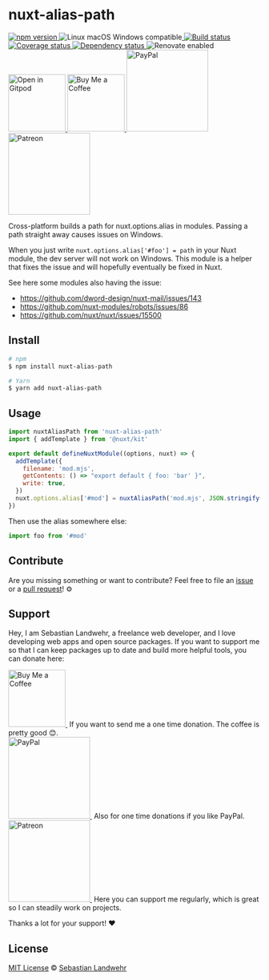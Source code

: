<!-- TITLE/ -->
# nuxt-alias-path
<!-- /TITLE -->

<!-- BADGES/ -->
  <p>
    <a href="https://npmjs.org/package/nuxt-alias-path">
      <img
        src="https://img.shields.io/npm/v/nuxt-alias-path.svg"
        alt="npm version"
      >
    </a><img src="https://img.shields.io/badge/os-linux%20%7C%C2%A0macos%20%7C%C2%A0windows-blue" alt="Linux macOS Windows compatible"><a href="https://github.com/dword-design/nuxt-alias-path/actions">
      <img
        src="https://github.com/dword-design/nuxt-alias-path/workflows/build/badge.svg"
        alt="Build status"
      >
    </a><a href="https://codecov.io/gh/dword-design/nuxt-alias-path">
      <img
        src="https://codecov.io/gh/dword-design/nuxt-alias-path/branch/master/graph/badge.svg"
        alt="Coverage status"
      >
    </a><a href="https://david-dm.org/dword-design/nuxt-alias-path">
      <img src="https://img.shields.io/david/dword-design/nuxt-alias-path" alt="Dependency status">
    </a><img src="https://img.shields.io/badge/renovate-enabled-brightgreen" alt="Renovate enabled"><br/><a href="https://gitpod.io/#https://github.com/dword-design/nuxt-alias-path">
      <img
        src="https://gitpod.io/button/open-in-gitpod.svg"
        alt="Open in Gitpod"
        width="114"
      >
    </a><a href="https://www.buymeacoffee.com/dword">
      <img
        src="https://www.buymeacoffee.com/assets/img/guidelines/download-assets-sm-2.svg"
        alt="Buy Me a Coffee"
        width="114"
      >
    </a><a href="https://paypal.me/SebastianLandwehr">
      <img
        src="https://sebastianlandwehr.com/images/paypal.svg"
        alt="PayPal"
        width="163"
      >
    </a><a href="https://www.patreon.com/dworddesign">
      <img
        src="https://sebastianlandwehr.com/images/patreon.svg"
        alt="Patreon"
        width="163"
      >
    </a>
</p>
<!-- /BADGES -->

<!-- DESCRIPTION/ -->
Cross-platform builds a path for nuxt.options.alias in modules. Passing a path straight away causes issues on Windows.
<!-- /DESCRIPTION -->

When you just write `nuxt.options.alias['#foo'] = path` in your Nuxt module, the dev server will not work on Windows. This module is a helper that fixes the issue and will hopefully eventually be fixed in Nuxt.

See here some modules also having the issue:

- https://github.com/dword-design/nuxt-mail/issues/143
- https://github.com/nuxt-modules/robots/issues/86
- https://github.com/nuxt/nuxt/issues/15500

<!-- INSTALL/ -->
## Install

```bash
# npm
$ npm install nuxt-alias-path

# Yarn
$ yarn add nuxt-alias-path
```
<!-- /INSTALL -->

## Usage

```js
import nuxtAliasPath from 'nuxt-alias-path'
import { addTemplate } from '@nuxt/kit'

export default defineNuxtModule((options, nuxt) => {
  addTemplate({
    filename: 'mod.mjs',
    getContents: () => "export default { foo: 'bar' }",
    write: true,
  })
  nuxt.options.alias['#mod'] = nuxtAliasPath('mod.mjs', JSON.stringify(options))
})
```

Then use the alias somewhere else:

```js
import foo from '#mod'
```

<!-- LICENSE/ -->
## Contribute

Are you missing something or want to contribute? Feel free to file an [issue](https://github.com/dword-design/nuxt-alias-path/issues) or a [pull request](https://github.com/dword-design/nuxt-alias-path/pulls)! ⚙️

## Support

Hey, I am Sebastian Landwehr, a freelance web developer, and I love developing web apps and open source packages. If you want to support me so that I can keep packages up to date and build more helpful tools, you can donate here:

<p>
  <a href="https://www.buymeacoffee.com/dword">
    <img
      src="https://www.buymeacoffee.com/assets/img/guidelines/download-assets-sm-2.svg"
      alt="Buy Me a Coffee"
      width="114"
    >
  </a>&nbsp;If you want to send me a one time donation. The coffee is pretty good 😊.<br/>
  <a href="https://paypal.me/SebastianLandwehr">
    <img
      src="https://sebastianlandwehr.com/images/paypal.svg"
      alt="PayPal"
      width="163"
    >
  </a>&nbsp;Also for one time donations if you like PayPal.<br/>
  <a href="https://www.patreon.com/dworddesign">
    <img
      src="https://sebastianlandwehr.com/images/patreon.svg"
      alt="Patreon"
      width="163"
    >
  </a>&nbsp;Here you can support me regularly, which is great so I can steadily work on projects.
</p>

Thanks a lot for your support! ❤️

## License

[MIT License](https://opensource.org/license/mit/) © [Sebastian Landwehr](https://sebastianlandwehr.com)
<!-- /LICENSE -->
